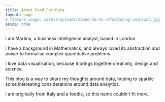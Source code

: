 ```yaml
---
title: About Food For Data
layout: page
# feature_image: assets/uploads/hamed-daram--5fbmfaInwg-unsplash.jpg
aside: true
---
```

I am Martina, a business intelligence analyst, based in London.

I have a background in Mathematics, and always loved its abstraction and power to formalise complex quantitative problems.

I love data visualisation, because it brings together creativity, design and science.

This blog is a way to share my thoughts around data, hoping to sparkle some interesting considerations around data analytics. 

I am originally from Italy and a foodie, so this name couldn't fit more.
